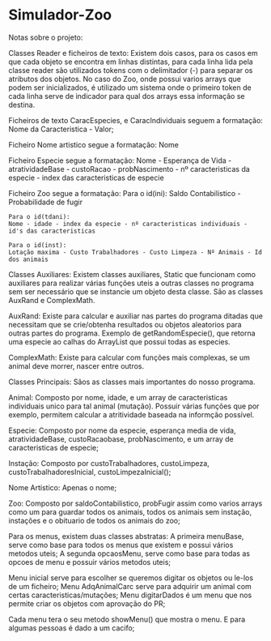 # Simulador-Zoo
Notas sobre o projeto:

Classes Reader e ficheiros de texto:
  Existem dois casos, para os casos em que cada objeto se encontra em linhas distintas, para cada linha lida pela classe reader são utilizados tokens com o delimitador (-) para separar os atributos dos objetos. No caso do Zoo, onde possui varios arrays que podem ser inicializados, é utilizado um sistema onde o primeiro token de cada linha serve de indicador para qual dos arrays essa informação se destina.

  Ficheiros de texto CaracEspecies, e CaracIndividuais seguem a formatação:
    Nome da Caracteristica - Valor;

  Ficheiro Nome artistico segue a formatação:
    Nome

  Ficheiro Especie segue a formatação:
    Nome - Esperança de Vida - atratividadeBase - custoRacao - probNascimento - nº caracteristicas da especie - index das caracteristicas de especie

  Ficheiro Zoo segue a formatação:
    Para o id(ini):
      Saldo Contabilistico - Probabilidade de fugir

    Para o id(tdani):
    Nome - idade - index da especie - nº caracteristicas individuais - id's das caracteristicas

    Para o id(inst):
    Lotação maxima - Custo Trabalhadores - Custo Limpeza - Nº Animais - Id dos animais


Classes Auxiliares:
  Existem classes auxiliares, Static que funcionam como auxiliares para realizar várias funções uteis a outras classes no programa sem ser necessário que se instancie um objeto desta classe. São as classes AuxRand e ComplexMath.

  AuxRand:
    Existe para calcular e auxiliar nas partes do programa ditadas que necessitam que se crie/obtenha resultados ou objetos aleatorios para outras partes do programa. Exemplo de getRandomEspecie(), que retorna uma especie ao calhas do ArrayList que possui todas as especies.

  ComplexMath:
    Existe para calcular com funções mais complexas, se um animal deve morrer, nascer entre outros.  


Classes Principais:
  Sãos as classes mais importantes do nosso programa.

  Animal:
    Composto por nome, idade, e um array de caracteristicas individuais unico para tal animal (mutação). Possuir várias funções que por exemplo, permitem calcular a atritividade baseada na informção possível.

  Especie: 
    Composto por nome da especie, esperança media de vida, atratividadeBase, custoRacaobase, probNascimento, e um array de caracteristicas de especie;

  Instação:
    Composto por custoTrabalhadores, custoLimpeza, custoTrabalhadoresInicial, custoLimpezaInicial();

  Nome Artistico:
    Apenas o nome;

  Zoo:
    Composto por saldoContabilistico, probFugir assim como varios arrays como um para guardar todos os animais, todos os animais sem instação, instações e o obituario de todos os animais do zoo;


Para os menus, existem duas classes abstratas:
  A primeira menuBase, serve como base para todos os menus que existem e possui vários metodos uteis;
  A segunda opcaosMenu, serve como base para todas as opcoes de menu e possuir vários metodos uteis;

  Menu inicial serve para escolher se queremos digitar os objetos ou le-los de um ficheiro;
  Menu AdqAnimalCarc serve para adquirir um animal com certas caracteristicas/mutações;
  Menu digitarDados é um menu que nos permite criar os objetos com aprovação do PR;

  Cada menu tera o seu metodo showMenu() que mostra o menu. E para algumas pessoas é dado a um cacifo;
